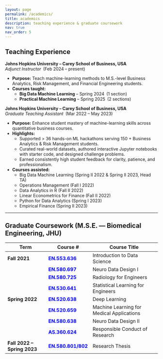 ```yaml
---
layout: page
permalink: /academics/
title: academics
description: teaching experience & graduate coursework
nav: true
nav_order: 5
---
```


## Teaching Experience

**Johns Hopkins University – Carey School of Business, USA**  
*Adjunct Instructor* (Feb 2024 – present)  
- **Purpose:** Teach machine-learning methods to M.S.-level Business Analytics, Risk Management, and Financial Engineering students.  
- **Courses taught:**  
  - **Big Data Machine Learning** – Spring 2024 (1 section)  
  - **Practical Machine Learning** – Spring 2025 (2 sections)

**Johns Hopkins University – Carey School of Business, USA**  
*Graduate Teaching Assistant* (Mar 2022 – May 2023)  
- **Purpose:** Enhance student mastery of machine-learning skills across quantitative business courses.  
- **Highlights:**  
  - Supported > 36 hands-on ML hackathons serving 150 + Business Analytics & Risk Management students.  
  - Curated real-world datasets, authored interactive Jupyter notebooks with starter code, and designed challenge problems.  
  - Earned consistently high student feedback for clarity, patience, and professionalism.  
- **Courses assisted:**  
  - Big Data Machine Learning (Spring II 2022 & Spring II 2023, Head TA)  
  - Operations Management (Fall I 2022)  
  - Data Analytics in R (Fall II 2022)  
  - Linear Econometrics for Finance (Fall II 2022)  
  - Python for Data Analytics (Spring I 2023)  
  - Empirical Finance (Spring II 2023)

---

## Graduate Coursework (M.S.E. — Biomedical Engineering, JHU)

| Term | Course # | Course Title |
|------|----------|--------------|
| **Fall 2021** | <span style="color:blue;font-weight:bold;">EN.553.636</span> | Introduction to Data Science |
| | <span style="color:blue;font-weight:bold;">EN.580.697</span> | Neuro Data Design I |
| | <span style="color:blue;font-weight:bold;">EN.580.725</span> | Radiology for Engineers |
| | <span style="color:blue;font-weight:bold;">EN.530.641</span> | Statistical Learning for Engineers |
| **Spring 2022** | <span style="color:blue;font-weight:bold;">EN.520.638</span> | Deep Learning |
| | <span style="color:blue;font-weight:bold;">EN.520.659</span> | Machine Learning for Medical Applications |
| | <span style="color:blue;font-weight:bold;">EN.580.638</span> | Neuro Data Design II |
| | <span style="color:blue;font-weight:bold;">AS.360.624</span> | Responsible Conduct of Research |
| **Fall 2022 – Spring 2023** | <span style="color:blue;font-weight:bold;">EN.580.801/802</span> | Research Thesis |
